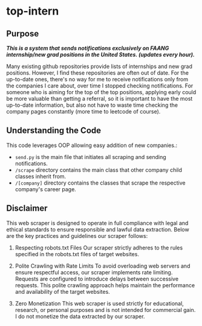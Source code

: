 # top-intern

## Purpose

_**This is a system that sends notifications exclusively on FAANG internship/new grad positions in the United States. (updates every hour).**_

Many existing github repositories provide lists of internships and new grad positions. However, I find these repositories are often out of date. For the up-to-date ones, there's no way for me to receive notifications only from the companies I care about, over time I stopped checking notifications. For someone who is aiming for the top of the top positions, applying early could be more valuable than getting a referral, so it is important to have the most up-to-date information, but also not have to waste time checking the company pages constantly (more time to leetcode of course).

## Understanding the Code
This code leverages OOP allowing easy addition of new companies.:

- `send.py` is the main file that initiates all scraping and sending notifications.
- `/scrape` directory contains the main class that other company child classes inherit from.
- `/[company]` directory contains the classes that scrape the respective company's career page.

## Disclaimer
This web scraper is designed to operate in full compliance with legal and ethical standards to ensure responsible and lawful data extraction. Below are the key practices and guidelines our scraper follows:

1. Respecting robots.txt Files
Our scraper strictly adheres to the rules specified in the robots.txt files of target websites. 

2. Polite Crawling with Rate Limits
To avoid overloading web servers and ensure respectful access, our scraper implements rate limiting. Requests are configured to introduce delays between successive requests. This polite crawling approach helps maintain the performance and availability of the target websites.

3. Zero Monetization
This web scraper is used strictly for educational, research, or personal purposes and is not intended for commercial gain. I do not monetize the data extracted by our scraper. 

